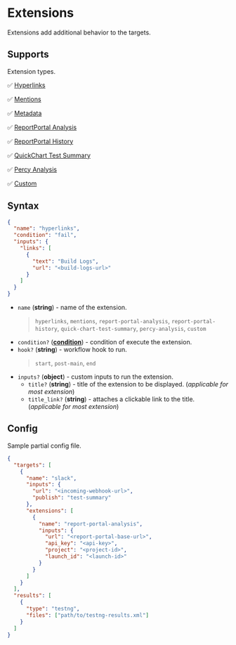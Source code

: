 # Extensions

Extensions add additional behavior to the targets.

## Supports

Extension types.

✅ [Hyperlinks](/extensions/hyperlinks)

✅ [Mentions](/extensions/mentions)

✅ [Metadata](/extensions/metadata)

✅ [ReportPortal Analysis](/extensions/report-portal-analysis)

✅ [ReportPortal History](/extensions/report-portal-history)

✅ [QuickChart Test Summary](/extensions/quick-chart-test-summary)

✅ [Percy Analysis](/extensions/percy-analysis)

✅ [Custom](/extensions/custom)

## Syntax

```json
{
  "name": "hyperlinks",
  "condition": "fail",
  "inputs": {
    "links": [
      {
        "text": "Build Logs",
        "url": "<build-logs-url>"
      }
    ]
  }
}
```

- `name` (**string**) - name of the extension.
  > `hyperlinks`, `mentions`, `report-portal-analysis`, `report-portal-history`, `quick-chart-test-summary`, `percy-analysis`, `custom`
- `condition?` (**[condition](/guides/conditions)**) - condition of execute the extension.
- `hook?` (**string**) - workflow hook to run.
  > `start`, `post-main`, `end`
- `inputs?` (**object**) - custom inputs to run the extension.
  - `title?` (**string**) - title of the extension to be displayed. (*applicable for most extension*)
  - `title_link?` (**string**) - attaches a clickable link to the title. (*applicable for most extension*)

## Config

Sample partial config file.

```json {9-19}
{
  "targets": [
    {
      "name": "slack",
      "inputs": {
        "url": "<incoming-webhook-url>",
        "publish": "test-summary"
      },
      "extensions": [
        {
          "name": "report-portal-analysis",
          "inputs": {
            "url": "<report-portal-base-url>",
            "api_key": "<api-key>",
            "project": "<project-id>",
            "launch_id": "<launch-id>"
          }
        }
      ]
    }
  ],
  "results": [
    {
      "type": "testng",
      "files": ["path/to/testng-results.xml"]
    }
  ]
}
```
